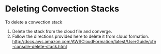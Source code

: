# Deleting Convection Stacks
To delete a convection stack

1. Delete the stack from the cloud file and converge.
2. Follow the directions provided here to delete it from cloud formation. http://docs.aws.amazon.com/AWSCloudFormation/latest/UserGuide/cfn-console-delete-stack.html
